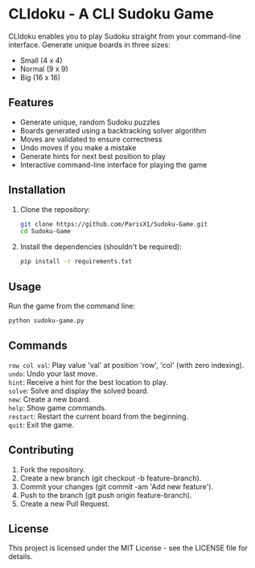# CLIdoku - A CLI Sudoku Game

CLIdoku enables you to play Sudoku straight from your command-line interface. Generate unique boards in three sizes:
- Small (4 x 4)
- Normal (9 x 9)
- Big (16 x 16)

## Features

- Generate unique, random Sudoku puzzles
- Boards generated using a backtracking solver algorithm
- Moves are validated to ensure correctness
- Undo moves if you make a mistake
- Generate hints for next best position to play
- Interactive command-line interface for playing the game

## Installation

1. Clone the repository:
    ```sh
    git clone https://github.com/ParisX1/Sudoku-Game.git
    cd Sudoku-Game
    ```

1. Install the dependencies (shouldn't be required):
    ```sh
    pip install -r requirements.txt
    ```

## Usage

Run the game from the command line:
```sh
python sudoku-game.py
```

## Commands

`row col val`: Play value 'val' at position 'row', 'col' (with zero indexing).  
`undo`: Undo your last move.  
`hint`: Receive a hint for the best location to play.  
`solve`: Solve and display the solved board.  
`new`: Create a new board.  
`help`: Show game commands.  
`restart`: Restart the current board from the beginning.  
`quit`: Exit the game.  

## Contributing

1. Fork the repository.
1. Create a new branch (git checkout -b feature-branch).
1. Commit your changes (git commit -am 'Add new feature').
1. Push to the branch (git push origin feature-branch).
1. Create a new Pull Request.

## License

This project is licensed under the MIT License - see the LICENSE file for details.
